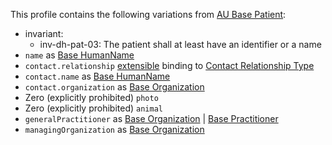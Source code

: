 This profile contains the following variations from [AU Base Patient](http://hl7.org.au/fhir/StructureDefinition/au-patient):

* invariant: 
    * inv-dh-pat-03: The patient shall at least have an identifier or a name
* `name` as [Base HumanName](StructureDefinition-humanname-dh-base-1.html)
* `contact.relationship` [extensible](http://hl7.org/fhir/STU3/terminologies.html#extensible) binding to [Contact Relationship Type](https://healthterminologies.gov.au/fhir/ValueSet/contact-relationship-type-1)
* `contact.name` as [Base HumanName](StructureDefinition-humanname-dh-base-1.html)
* `contact.organization`  as [Base Organization](StructureDefinition-organization-dh-base-1.html)
* Zero (explicitly prohibited) `photo`
* Zero (explicitly prohibited) `animal`
* `generalPractitioner` as [Base Organization](StructureDefinition-organization-dh-base-1.html) | [Base Practitioner](StructureDefinition-practitioner-dh-base-1.html)
* `managingOrganization` as [Base Organization](StructureDefinition-organization-dh-base-1.html)

